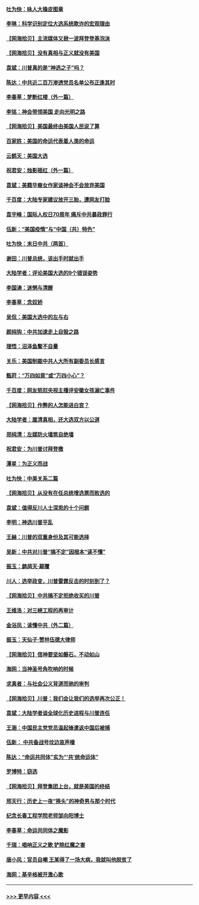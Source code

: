 #### [吐为快：咏人大橡皮图章](../pages/nsc993/n12624470.md?t=12170451) 
#### [李琳：科学识别定位大选系统欺诈的宏观理由](../pages/nsc993/n12624340.md?t=12170451) 
#### [【网海拾贝】主流媒体又掀一波拜登登基泡沫](../pages/nsc993/n12624000.md?t=12170451) 
#### [【网海拾贝】没有真相与正义就没有美国](../pages/nsc993/n12621885.md?t=12170451) 
#### [袁斌：川普真的是“神选之子”吗？](../pages/nsc993/n12621749.md?t=12170451) 
#### [陈达：中共近二百万渗透党员名单公布正逢其时](../pages/nsc993/n12620870.md?t=12170451) 
#### [李春草：梦断红楼（外一篇）](../pages/nsc993/n12619122.md?t=12170451) 
#### [李铭：神会带领美国 走向光明之路](../pages/nsc993/n12618584.md?t=12170451) 
#### [【网海拾贝】美国最终由美国人民说了算](../pages/nsc993/n12617255.md?t=12170451) 
#### [百家姓：美国的命运代表着人类的命运](../pages/nsc993/n12615838.md?t=12170451) 
#### [云鹤天：美国大选](../pages/nsc993/n12615994.md?t=12170451) 
#### [祝君安：烛影摇红（外一篇）](../pages/nsc993/n12615975.md?t=12170451) 
#### [袁斌：美籍华裔女作家谈神会不会放弃美国](../pages/nsc993/n12615263.md?t=12170451) 
#### [千百度：大陆专家建议放开三胎，遭网友打脸](../pages/nsc993/n12614456.md?t=12170451) 
#### [袁宇峰：国际人权日70周年 痛斥中共暴政罪行](../pages/nsc993/n12611965.md?t=12170451) 
#### [伍新：“美国疫情”与“中国（共）特色”](../pages/nsc993/n12611463.md?t=12170451) 
#### [吐为快：末日中共（两首）](../pages/nsc993/n12611461.md?t=12170451) 
#### [谢田：川普总统，该出手时就出手](../pages/nsc993/n12610905.md?t=12170451) 
#### [大陆学者：评论美国大选的9个错误姿势](../pages/nsc993/n12609586.md?t=12170451) 
#### [李国涛：迷惘与清醒](../pages/nsc993/n12607532.md?t=12170451) 
#### [李春草：念奴娇](../pages/nsc993/n12607083.md?t=12170451) 
#### [吴侃：美国大选中的左与右](../pages/nsc993/n12607054.md?t=12170451) 
#### [颜纯钩：中共加速走上自毁之路](../pages/nsc993/n12606473.md?t=12170451) 
#### [理悟：沼泽鱼鳖不自量](../pages/nsc993/n12606454.md?t=12170451) 
#### [关乐：美国制裁中共人大所有副委员长感言](../pages/nsc993/n12606442.md?t=12170451) 
#### [甄莳：“万四如意”或“万四小心”？](../pages/nsc993/n12606091.md?t=12170451) 
#### [千百度：网友怒怼央视主播评安徽女孩溺亡事件](../pages/nsc993/n12605370.md?t=12170451) 
#### [【网海拾贝】作弊的人怎能进白宫？](../pages/nsc993/n12603546.md?t=12170451) 
#### [大陆学者：厘清真相，还大选双方以公道](../pages/nsc993/n12603475.md?t=12170451) 
#### [郑纯清：左媒防火墙筑自绝墙](../pages/nsc993/n12602226.md?t=12170451) 
#### [祝君安：为川普讨拜登檄](../pages/nsc993/n12602199.md?t=12170451) 
#### [潭星：为正义而战](../pages/nsc993/n12600926.md?t=12170451) 
#### [吐为快：中美关系二篇](../pages/nsc993/n12600908.md?t=12170451) 
#### [【网海拾贝】从没有在任总统增选票而败选的](../pages/nsc993/n12600435.md?t=12170451) 
#### [袁斌：值得反川人士深思的十个问题](../pages/nsc993/n12600332.md?t=12170451) 
#### [李明：神选川普平乱](../pages/nsc993/n12599751.md?t=12170451) 
#### [王赫：川普的双重身份及其可能选择](../pages/nsc993/n12599723.md?t=12170451) 
#### [吴新：中共对川普“搞不定”因根本“读不懂”](../pages/nsc993/n12599502.md?t=12170451) 
#### [振玉：鹧鸪天‧颠覆](../pages/nsc993/n12599494.md?t=12170451) 
#### [川人：选举政变，川普雷霆反击的时刻到了？](../pages/nsc993/n12599291.md?t=12170451) 
#### [【网海拾贝】中共搞不定拒绝收买的川普](../pages/nsc993/n12598955.md?t=12170451) 
#### [王维洛：对三峡工程的再审计](../pages/nsc993/n12598436.md?t=12170451) 
#### [金浴凤：读懂中共（外二篇）](../pages/nsc993/n12597943.md?t=12170451) 
#### [振玉：天仙子‧赞林伍德大律师](../pages/nsc993/n12597929.md?t=12170451) 
#### [【网海拾贝】信神要坚如磐石，不动如山](../pages/nsc993/n12597901.md?t=12170451) 
#### [海网：当神圣号角吹响的时候](../pages/nsc993/n12595891.md?t=12170451) 
#### [求真者：与社会公义背道而驰的审判](../pages/nsc993/n12595868.md?t=12170451) 
#### [【网海拾贝】川普：我们会让我们的选举再次公正！](../pages/nsc993/n12594930.md?t=12170451) 
#### [袁斌：大陆学者谈全球化历史进程与川普连任](../pages/nsc993/n12594690.md?t=12170451) 
#### [王涵：中国民主党党员温起锋遣返中国后被捕](../pages/nsc993/n12594540.md?t=12170451) 
#### [伍新： 中共备战号坟边哀声嚎](../pages/nsc993/n12593086.md?t=12170451) 
#### [陈达：“命运共同体”实为“‘共’统命运体”](../pages/nsc993/n12590865.md?t=12170451) 
#### [罗博特：窃选](../pages/nsc993/n12590619.md?t=12170451) 
#### [【网海拾贝】拜登集团上台，就是美国的终结](../pages/nsc993/n12589725.md?t=12170451) 
#### [邢天行：历史上一夜“换头”的神奇男与那个时代](../pages/nsc993/n12589424.md?t=12170451) 
#### [纪念长春工程学院老师邹向阳博士](../pages/nsc993/n12585390.md?t=12170451) 
#### [李春草：命运共同体之魔影](../pages/nsc993/n12585026.md?t=12170451) 
#### [千瑞：唱响正义之歌 铲除红魔之害](../pages/nsc993/n12585002.md?t=12170451) 
#### [唐小风：官员自嘲 王某得了一场大病，我就叫他脱贫了](../pages/nsc993/n12584981.md?t=12170451) 
#### [海网：基辛格被开激心歌](../pages/nsc993/n12584946.md?t=12170451) 

----
#### [ >>> 更早内容 <<< ](../indexes/nsc993-earlier.md)
